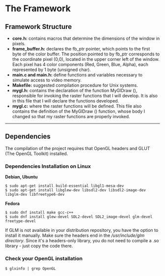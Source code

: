 # The Framework

## Framework Structure
 
 * **core.h:** contains macros that determine the dimensions of the window in pixels.
 * **frame_buffer.h:** declares the fb_ptr pointer, which points to the first byte of the color buffer. The position pointed to by fb_ptr corresponds to the coordinate pixel (0,0), located in the upper corner left of the window. Each pixel has 4 color components (Red, Green, Blue, Alpha), each represented by 1 byte (unsigned char).
 * **main.c and main.h:** define functions and variables necessary to simulate access to video memory.
 * **Makefile:** suggested compilation procedure for Unix systems.
 * **mygl.h:** contains the declaration of the function MyGlDraw (), responsible for invoking the raster functions that I will develop. It is also in this file that I will declare the functions developed.
 * **mygl.c:** where the raster functions will be defined. This file also contains the definition of the MyGlDraw () function, whose body I changed so that my raster functions are properly invoked.

---

## Dependencies
The compilation of the project requires that OpenGL headers and GLUT (The OpenGL Toolkit)
installed.

### Dependencies Installation on Linux

**Debian, Ubuntu**
```
$ sudo apt-get install build-essential libgl1-mesa-dev
$ sudo apt-get install libglew-dev libsdl2-dev libsdl2-image-dev libglm-dev libfreetype6-dev
```

**Fedora**
```
$ sudo dnf install make gcc-c++
$ sudo dnf install glew-devel SDL2-devel SDL2_image-devel glm-devel freetype-devel
```
If GLM is not available in your distribution repository, you have the option to install it manually. Make sure the headers end in the */usr/include/glm directory*. Since it's a headers-only library, you do not need to compile a .so library - just copy the code there.


### Check your OpenGL installation

```
$ glxinfo | grep OpenGL
```